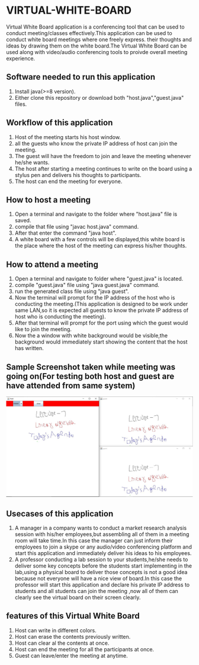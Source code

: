# VIRTUAL-WHITE-BOARD

Virtual White Board application is a conferencing tool that can be used to conduct meeting/classes effectively.This application can be used to conduct white board meetings where one freely express.
their thoughts and ideas by drawing them on the white board.The Virtual White Board can be used along with video/audio conferencing tools to proivde overall meeting experience.

## Software needed to run this application
1. Install java(>=8 version).
2. Either clone this repository or download both "host.java","guest.java" files.


## Workflow of this application
1. Host of the meeting starts his host window.
2. all the guests who know the private IP address of host can join the meeting.
3. The guest will have the freedom to join and leave the meeting whenever he/she wants.
4. The host after starting a meeting continues to write on the board using a  stylus pen and delivers his thoughts to participants.
5. The host can end the meeting for everyone.

## How to host a meeting
1. Open a terminal and navigate to the folder where "host.java" file is saved.
2. compile that file using "javac host.java" command.
3. After that enter the command "java host".
4. A white board with a few controls will be displayed,this white board is the place where the host of the meeting can express his/her thoughts.

## How to attend a meeting
1. Open a terminal and navigate to folder where "guest.java" is located.
2. compile "guest.java" file using "java guest.java" command.
3. run the generated class file using "java guest".
4. Now the terminal will prompt for the IP address of the host who is conducting the meeting.(This application is designed to be work under same LAN,so it is expected all guests to know the private IP address of host who is conducting the meeting).
5. After that terminal will prompt for the port using which the guest would like to join the meeting.
6. Now the a window with white background would be visible,the background would immediately start showing the content that the host has written.

## Sample Screenshot taken while meeting was going on(For testing both host and guest are have attended from same system)

![virtual_board](sample_screenshots/VirtualWhiteBoard_Screenshot.JPG)



## Usecases of this application
1. A manager in a company wants to conduct a market research analysis session with his/her employees,but assembling all of them in a meeting room will take time.In this case the manager can just inform their employees to join a skype or any audio/video conferencing platform and start this application and immediately deliver his ideas to his employees.
2. A professor conducting a lab session to your students,he/she needs to deliver some key concepts before the students start implementing in the lab,using a physical board to deliver those concepts is not a good idea because not everyone will have a nice view of board.In this case the professor will start this application and declare his private IP address to students and all students can join the meeting ,now all of them can clearly see the virtual board on their screen clearly.

## features of this Virtual White Board
1. Host can write in different colors.
2. Host can erase the contents previously written.
3. Host can clear al the contents at once.
4. Host can end the meeting for all the participants at once.
5. Guest can leave/enter the meeting at anytime.


